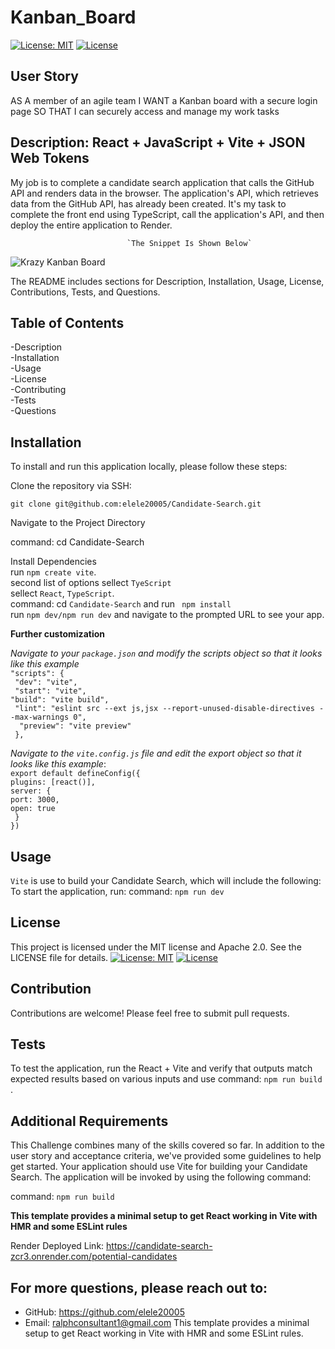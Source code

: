 # Kanban_Board
[![License: MIT](https://img.shields.io/badge/License-MIT-yellow.svg)](https://opensource.org/licenses/MIT) 
[![License](https://img.shields.io/badge/License-Apache_2.0-blue.svg)](https://opensource.org/licenses/Apache-2.0) 

## User Story

AS A member of an agile team
I WANT a Kanban board with a secure login page
SO THAT I can securely access and manage my work tasks

## Description: React + JavaScript + Vite + JSON Web Tokens
My job is to complete a candidate search application that calls the GitHub API and renders data in the browser. The application's API, which retrieves data from the GitHub API, has already been created. It's my task to complete the front end using TypeScript, call the application's API, and then deploy the entire application to Render.
                        
                              `The Snippet Is Shown Below`
![Krazy Kanban Board](https://github.com/user-attachments/assets/4145837c-9982-4fcb-85ea-1404cfa3f086)



The README includes sections for Description, Installation, Usage, License, Contributions, Tests, and Questions.   


## Table of Contents

-Description     
-Installation      
-Usage        
-License      
-Contributing       
-Tests         
-Questions

## Installation
To install and run this application locally, please follow these steps:

Clone the repository via SSH:

`git clone git@github.com:elele20005/Candidate-Search.git`
       
   Navigate to the Project Directory


 command: cd Candidate-Search
 
Install Dependencies    
run `npm create vite`.     
second list of options sellect `TyeScript`       
sellect `React`, `TypeScript`.       
command: cd `Candidate-Search` and run ` npm install`           
run `npm dev/npm run dev` and navigate to the prompted URL to see your app.

**Further customization**   

*Navigate to your `package.json` and modify the scripts object so that it looks like this example*     
`"scripts": {`      
` "dev": "vite",`      
` "start": "vite",`      
`"build": "vite build",`      
` "lint": "eslint src --ext js,jsx --report-unused-disable-directives --max-warnings 0",`       
`  "preview": "vite preview"`      
` },`

 *Navigate to the `vite.config.js` file and edit the export object so that it looks like this example*:     
 `export default defineConfig({`        
 `plugins: [react()],`      
 `server: {`       
 `port: 3000,`       
 `open: true`       
 ` }`       
 `})`


## Usage
`Vite` is use to build your Candidate Search, which will include the following:
To start the application, run:
command: `npm run dev`

## License
This project is licensed under the MIT license and Apache 2.0. See the LICENSE file for details.
[![License: MIT](https://img.shields.io/badge/License-MIT-yellow.svg)](https://opensource.org/licenses/MIT)
[![License](https://img.shields.io/badge/License-Apache_2.0-blue.svg)](https://opensource.org/licenses/Apache-2.0)

## Contribution
Contributions are welcome! Please feel free to submit pull requests.

## Tests
To test the application, run the React + Vite and verify that outputs match expected results based on various inputs and use command: `npm run build` .


## Additional Requirements
This Challenge combines many of the skills covered so far. In addition to the user story and acceptance criteria, we've provided some guidelines to help get started. Your application should use Vite for building your Candidate Search. The application will be invoked by using the following command:

command: `npm run build` 

**This template provides a minimal setup to get React working in Vite with HMR and some ESLint rules** 

Render Deployed Link: https://candidate-search-zcr3.onrender.com/potential-candidates 

## For more questions, please reach out to:
 
- GitHub: https://github.com/elele20005
- Email: ralphconsultant1@gmail.com
This template provides a minimal setup to get React working in Vite with HMR and some ESLint rules.






